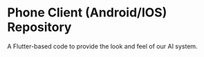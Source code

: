 # Phone Client (Android/IOS) Repository
A Flutter-based code to provide the look and feel of our AI system.